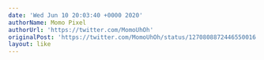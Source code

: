 ```yaml
---
date: 'Wed Jun 10 20:03:40 +0000 2020'
authorName: Momo Pixel
authorUrl: 'https://twitter.com/MomoUhOh'
originalPost: 'https://twitter.com/MomoUhOh/status/1270808872446550016'
layout: like
---
```

